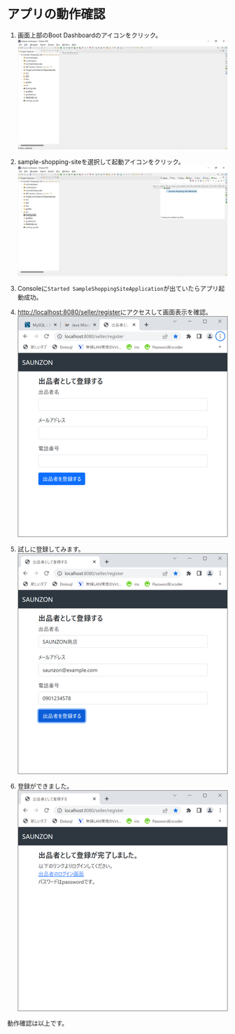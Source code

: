 # アプリの動作確認

1. 画面上部のBoot Dashboardのアイコンをクリック。
![picture 53](images2/de4086d4e8770c5ed20719b7811b8c912800045b0fcfd1c777eb410ed8fd26be.png)  

1. sample-shopping-siteを選択して起動アイコンをクリック。
![picture 54](images2/604996359352bbc80c0a5f749da3893b1335c3ec28bbc59d4399caa9b22fdc16.png)  

1. Consoleに`Started SampleShoppingSiteApplication`が出ていたらアプリ起動成功。

1. [http://localhost:8080/seller/register](http://localhost:8080/seller/register)にアクセスして画面表示を確認。
![picture 55](images2/5f3d8da9309a4037b00745bed80680d61689940b69ee424ace7f25e7af656ea4.png)  

1. 試しに登録してみます。
![picture 66](images2/a38aece950d11be197c68deb33734ae94b8f700f3b1d5d68da509701a952ec42.png)  

1. 登録ができました。
![picture 67](images2/4647f81095be89e6ac6a8836054f8ead5c39945a46e6ef22edf3da13028b1769.png)  

動作確認は以上です。